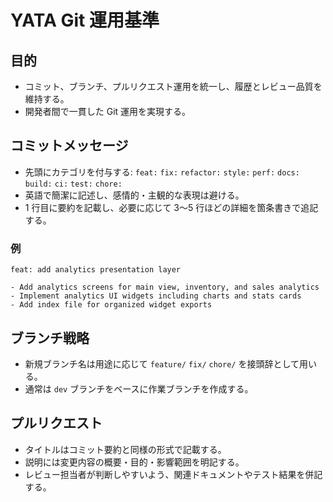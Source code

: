 # YATA Git 運用基準

## 目的
- コミット、ブランチ、プルリクエスト運用を統一し、履歴とレビュー品質を維持する。
- 開発者間で一貫した Git 運用を実現する。

## コミットメッセージ
- 先頭にカテゴリを付与する: `feat:` `fix:` `refactor:` `style:` `perf:` `docs:` `build:` `ci:` `test:` `chore:`
- 英語で簡潔に記述し、感情的・主観的な表現は避ける。
- 1 行目に要約を記載し、必要に応じて 3〜5 行ほどの詳細を箇条書きで追記する。

### 例
```
feat: add analytics presentation layer

- Add analytics screens for main view, inventory, and sales analytics
- Implement analytics UI widgets including charts and stats cards
- Add index file for organized widget exports
```

## ブランチ戦略
- 新規ブランチ名は用途に応じて `feature/` `fix/` `chore/` を接頭辞として用いる。
- 通常は `dev` ブランチをベースに作業ブランチを作成する。

## プルリクエスト
- タイトルはコミット要約と同様の形式で記載する。
- 説明には変更内容の概要・目的・影響範囲を明記する。
- レビュー担当者が判断しやすいよう、関連ドキュメントやテスト結果を併記する。

